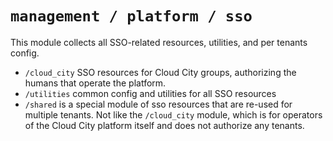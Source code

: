 # `management / platform / sso`
This module collects all SSO-related resources, utilities, and per tenants config.

* `/cloud_city` SSO resources for Cloud City groups, authorizing the humans that operate the platform.
* `/utilities` common config and utilities for all SSO resources
* `/shared` is a special module of sso resources that are re-used for multiple tenants. Not like the `/cloud_city` module, which is for operators of the Cloud City platform itself and does not authorize any tenants.